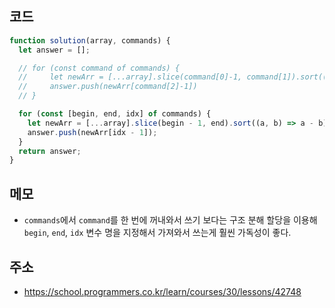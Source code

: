 ## 코드

```js
function solution(array, commands) {
  let answer = [];

  // for (const command of commands) {
  //     let newArr = [...array].slice(command[0]-1, command[1]).sort((a,b) => a - b)
  //     answer.push(newArr[command[2]-1])
  // }

  for (const [begin, end, idx] of commands) {
    let newArr = [...array].slice(begin - 1, end).sort((a, b) => a - b);
    answer.push(newArr[idx - 1]);
  }
  return answer;
}
```

## 메모

- `commands`에서 `command`를 한 번에 꺼내와서 쓰기 보다는 구조 분해 할당을 이용해 `begin`, `end`, `idx` 변수 명을 지정해서 가져와서 쓰는게 훨씬 가독성이 좋다.

## 주소

- https://school.programmers.co.kr/learn/courses/30/lessons/42748

